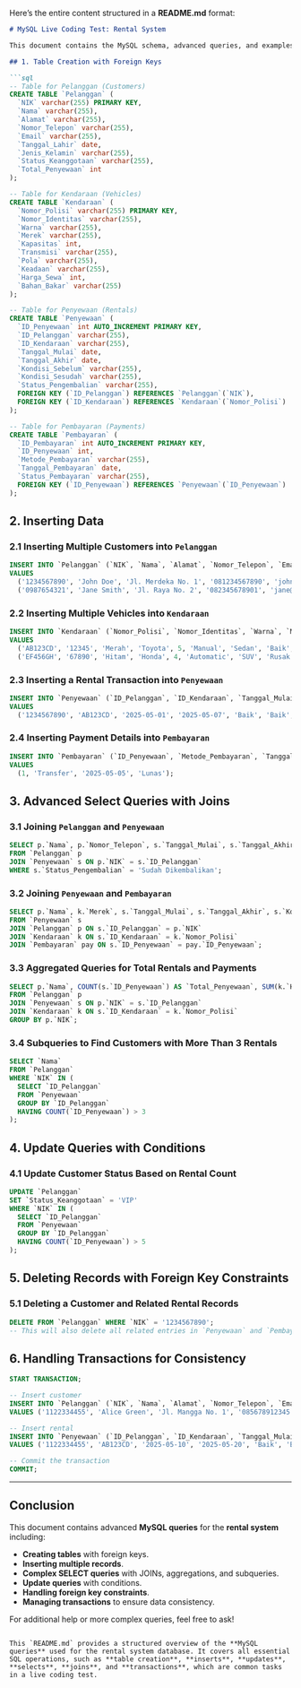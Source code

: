 Here’s the entire content structured in a **README.md** format:

````markdown
# MySQL Live Coding Test: Rental System

This document contains the MySQL schema, advanced queries, and examples for a rental system involving **Pelanggan (Customers)**, **Kendaraan (Vehicles)**, **Penyewaan (Rentals)**, and **Pembayaran (Payments)**. It includes **table creation**, **insert**, **select**, **update**, and **transaction** queries.

## 1. Table Creation with Foreign Keys

```sql
-- Table for Pelanggan (Customers)
CREATE TABLE `Pelanggan` (
  `NIK` varchar(255) PRIMARY KEY,
  `Nama` varchar(255),
  `Alamat` varchar(255),
  `Nomor_Telepon` varchar(255),
  `Email` varchar(255),
  `Tanggal_Lahir` date,
  `Jenis_Kelamin` varchar(255),
  `Status_Keanggotaan` varchar(255),
  `Total_Penyewaan` int
);

-- Table for Kendaraan (Vehicles)
CREATE TABLE `Kendaraan` (
  `Nomor_Polisi` varchar(255) PRIMARY KEY,
  `Nomor_Identitas` varchar(255),
  `Warna` varchar(255),
  `Merek` varchar(255),
  `Kapasitas` int,
  `Transmisi` varchar(255),
  `Pola` varchar(255),
  `Keadaan` varchar(255),
  `Harga_Sewa` int,
  `Bahan_Bakar` varchar(255)
);

-- Table for Penyewaan (Rentals)
CREATE TABLE `Penyewaan` (
  `ID_Penyewaan` int AUTO_INCREMENT PRIMARY KEY,
  `ID_Pelanggan` varchar(255),
  `ID_Kendaraan` varchar(255),
  `Tanggal_Mulai` date,
  `Tanggal_Akhir` date,
  `Kondisi_Sebelum` varchar(255),
  `Kondisi_Sesudah` varchar(255),
  `Status_Pengembalian` varchar(255),
  FOREIGN KEY (`ID_Pelanggan`) REFERENCES `Pelanggan`(`NIK`),
  FOREIGN KEY (`ID_Kendaraan`) REFERENCES `Kendaraan`(`Nomor_Polisi`)
);

-- Table for Pembayaran (Payments)
CREATE TABLE `Pembayaran` (
  `ID_Pembayaran` int AUTO_INCREMENT PRIMARY KEY,
  `ID_Penyewaan` int,
  `Metode_Pembayaran` varchar(255),
  `Tanggal_Pembayaran` date,
  `Status_Pembayaran` varchar(255),
  FOREIGN KEY (`ID_Penyewaan`) REFERENCES `Penyewaan`(`ID_Penyewaan`)
);
````

## 2. Inserting Data

### 2.1 Inserting Multiple Customers into `Pelanggan`

```sql
INSERT INTO `Pelanggan` (`NIK`, `Nama`, `Alamat`, `Nomor_Telepon`, `Email`, `Tanggal_Lahir`, `Jenis_Kelamin`, `Status_Keanggotaan`, `Total_Penyewaan`)
VALUES
  ('1234567890', 'John Doe', 'Jl. Merdeka No. 1', '081234567890', 'john@example.com', '1990-01-01', 'Laki-laki', 'Aktif', 5),
  ('0987654321', 'Jane Smith', 'Jl. Raya No. 2', '082345678901', 'jane@example.com', '1985-06-15', 'Perempuan', 'Tidak Aktif', 3);
```

### 2.2 Inserting Multiple Vehicles into `Kendaraan`

```sql
INSERT INTO `Kendaraan` (`Nomor_Polisi`, `Nomor_Identitas`, `Warna`, `Merek`, `Kapasitas`, `Transmisi`, `Pola`, `Keadaan`, `Harga_Sewa`, `Bahan_Bakar`)
VALUES
  ('AB123CD', '12345', 'Merah', 'Toyota', 5, 'Manual', 'Sedan', 'Baik', 300000, 'Bensin'),
  ('EF456GH', '67890', 'Hitam', 'Honda', 4, 'Automatic', 'SUV', 'Rusak', 250000, 'Diesel');
```

### 2.3 Inserting a Rental Transaction into `Penyewaan`

```sql
INSERT INTO `Penyewaan` (`ID_Pelanggan`, `ID_Kendaraan`, `Tanggal_Mulai`, `Tanggal_Akhir`, `Kondisi_Sebelum`, `Kondisi_Sesudah`, `Status_Pengembalian`)
VALUES
  ('1234567890', 'AB123CD', '2025-05-01', '2025-05-07', 'Baik', 'Baik', 'Sudah Dikembalikan');
```

### 2.4 Inserting Payment Details into `Pembayaran`

```sql
INSERT INTO `Pembayaran` (`ID_Penyewaan`, `Metode_Pembayaran`, `Tanggal_Pembayaran`, `Status_Pembayaran`)
VALUES
  (1, 'Transfer', '2025-05-05', 'Lunas');
```

## 3. Advanced Select Queries with Joins

### 3.1 Joining `Pelanggan` and `Penyewaan`

```sql
SELECT p.`Nama`, p.`Nomor_Telepon`, s.`Tanggal_Mulai`, s.`Tanggal_Akhir`, s.`Kondisi_Sebelum`, s.`Kondisi_Sesudah`
FROM `Pelanggan` p
JOIN `Penyewaan` s ON p.`NIK` = s.`ID_Pelanggan`
WHERE s.`Status_Pengembalian` = 'Sudah Dikembalikan';
```

### 3.2 Joining `Penyewaan` and `Pembayaran`

```sql
SELECT p.`Nama`, k.`Merek`, s.`Tanggal_Mulai`, s.`Tanggal_Akhir`, s.`Kondisi_Sebelum`, s.`Kondisi_Sesudah`, pay.`Metode_Pembayaran`, pay.`Status_Pembayaran`
FROM `Penyewaan` s
JOIN `Pelanggan` p ON s.`ID_Pelanggan` = p.`NIK`
JOIN `Kendaraan` k ON s.`ID_Kendaraan` = k.`Nomor_Polisi`
JOIN `Pembayaran` pay ON s.`ID_Penyewaan` = pay.`ID_Penyewaan`;
```

### 3.3 Aggregated Queries for Total Rentals and Payments

```sql
SELECT p.`Nama`, COUNT(s.`ID_Penyewaan`) AS `Total_Penyewaan`, SUM(k.`Harga_Sewa`) AS `Total_Pembayaran`
FROM `Pelanggan` p
JOIN `Penyewaan` s ON p.`NIK` = s.`ID_Pelanggan`
JOIN `Kendaraan` k ON s.`ID_Kendaraan` = k.`Nomor_Polisi`
GROUP BY p.`NIK`;
```

### 3.4 Subqueries to Find Customers with More Than 3 Rentals

```sql
SELECT `Nama`
FROM `Pelanggan`
WHERE `NIK` IN (
  SELECT `ID_Pelanggan`
  FROM `Penyewaan`
  GROUP BY `ID_Pelanggan`
  HAVING COUNT(`ID_Penyewaan`) > 3
);
```

## 4. Update Queries with Conditions

### 4.1 Update Customer Status Based on Rental Count

```sql
UPDATE `Pelanggan`
SET `Status_Keanggotaan` = 'VIP'
WHERE `NIK` IN (
  SELECT `ID_Pelanggan`
  FROM `Penyewaan`
  GROUP BY `ID_Pelanggan`
  HAVING COUNT(`ID_Penyewaan`) > 5
);
```

## 5. Deleting Records with Foreign Key Constraints

### 5.1 Deleting a Customer and Related Rental Records

```sql
DELETE FROM `Pelanggan` WHERE `NIK` = '1234567890';
-- This will also delete all related entries in `Penyewaan` and `Pembayaran` due to the foreign key cascade (if set)
```

## 6. Handling Transactions for Consistency

```sql
START TRANSACTION;

-- Insert customer
INSERT INTO `Pelanggan` (`NIK`, `Nama`, `Alamat`, `Nomor_Telepon`, `Email`, `Tanggal_Lahir`, `Jenis_Kelamin`, `Status_Keanggotaan`, `Total_Penyewaan`)
VALUES ('1122334455', 'Alice Green', 'Jl. Mangga No. 1', '085678912345', 'alice@example.com', '1989-02-28', 'Perempuan', 'Aktif', 1);

-- Insert rental
INSERT INTO `Penyewaan` (`ID_Pelanggan`, `ID_Kendaraan`, `Tanggal_Mulai`, `Tanggal_Akhir`, `Kondisi_Sebelum`, `Kondisi_Sesudah`, `Status_Pengembalian`)
VALUES ('1122334455', 'AB123CD', '2025-05-10', '2025-05-20', 'Baik', 'Baik', 'Belum Dikembalikan');

-- Commit the transaction
COMMIT;
```

---

## Conclusion

This document contains advanced **MySQL queries** for the **rental system** including:

* **Creating tables** with foreign keys.
* **Inserting multiple records**.
* **Complex SELECT queries** with JOINs, aggregations, and subqueries.
* **Update queries** with conditions.
* **Handling foreign key constraints**.
* **Managing transactions** to ensure data consistency.

For additional help or more complex queries, feel free to ask!

```

This `README.md` provides a structured overview of the **MySQL queries** used for the rental system database. It covers all essential SQL operations, such as **table creation**, **inserts**, **updates**, **selects**, **joins**, and **transactions**, which are common tasks in a live coding test.
```

